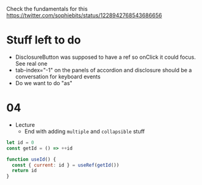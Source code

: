 Check the fundamentals for this https://twitter.com/sophiebits/status/1228942768543686656

# Stuff left to do

- DisclosureButton was supposed to have a ref so onClick it could focus. See real one
- tab-index="-1" on the panels of accordion and disclosure should be a conversation for keyboard events
- Do we want to do "as"

# 04

- Lecture
  - End with adding `multiple` and `collapsible` stuff

```js
let id = 0
const getId = () => ++id

function useId() {
  const { current: id } = useRef(getId())
  return id
}
```
